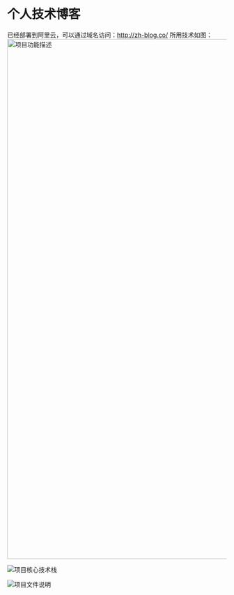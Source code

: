 #  个人技术博客
已经部署到阿里云，可以通过域名访问：http://zh-blog.co/
所用技术如图：
<img width="1194" alt="项目功能描述" src="https://user-images.githubusercontent.com/85549171/126589361-1b0d82fe-1d8a-4feb-bf3e-74e81cf81eb9.png">

![项目核心技术栈](https://user-images.githubusercontent.com/85549171/126589368-fa8fc6ed-ee5c-4d89-932d-443755306169.png)

![项目文件说明](https://user-images.githubusercontent.com/85549171/126589375-3c93fd94-a997-46c4-bad0-77779e752272.png)
